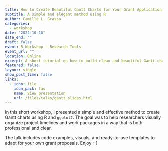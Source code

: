 ```yaml
---
title: How to Create Beautiful Gantt Charts for Your Grant Application
subtitle: A simple and elegant method using R
author: Camille L. Grasso 
categories:
  - workshop
date: "2024-10-10"
date_end: ""
draft: false
event: R Workshop – Research Tools
event_url: ""
location: Online
excerpt: A short tutorial on how to build clean and beautiful Gantt charts with R for grant proposals.
featured: false
layout: single
show_post_time: false
links:
  - icon: file
    icon_pack: fas
    name: View presentation
    url: /files/talks/gantt_slides.html
---
```


In this short workshop, I presented a simple and effective method to create Gantt charts using R and `ggplot2`. The goal was to help researchers visually organize project timelines and work packages in a way that is both professional and clear.

The talk includes code examples, visuals, and ready-to-use templates to adapt for your own grant proposals. Enjoy :-)
